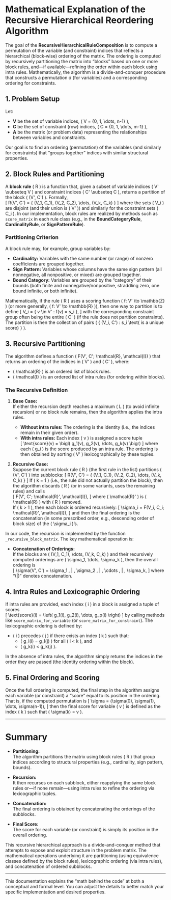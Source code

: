 # Mathematical Explanation of the Recursive Hierarchical Reordering Algorithm

The goal of the **RecursiveHierarchicalRuleComposition** is to compute a permutation of the variable (and constraint) indices that reflects a hierarchical (block‐wise) ordering of the matrix. The ordering is computed by recursively partitioning the matrix into “blocks” based on one or more block rules, and—if available—refining the order within each block using intra rules. Mathematically, the algorithm is a divide-and-conquer procedure that constructs a permutation σ (for variables) and a corresponding ordering for constraints.

## 1. Problem Setup

Let:
- **V** be the set of variable indices, \( V = \{0, 1, \dots, n-1\} \),
- **C** be the set of constraint (row) indices, \( C = \{0, 1, \dots, m-1\} \),
- **A** be the matrix (or problem data) representing the relationships between variables and constraints.

Our goal is to find an ordering (permutation) of the variables (and similarly for constraints) that “groups together” indices with similar structural properties.

## 2. Block Rules and Partitioning

A **block rule** \( R \) is a function that, given a subset of variable indices \( V' \subseteq V \) and constraint indices \( C' \subseteq C \), returns a partition of the block \( (V', C') \). Formally,  
\[
R(V', C') = \{ (V_1, C_1), (V_2, C_2), \dots, (V_k, C_k) \}
\]
where the sets \( V_i \) are disjoint (and their union is \( V' \)) and similarly for the constraint sets \( C_i \). In our implementation, block rules are realized by methods such as `score_matrix` in each rule class (e.g., in the **BoundCategoryRule**, **CardinalityRule**, or **SignPatternRule**).

### Partitioning Criterion

A block rule may, for example, group variables by:
- **Cardinality:** Variables with the same number (or range) of nonzero coefficients are grouped together.
- **Sign Pattern:** Variables whose columns have the same sign pattern (all nonnegative, all nonpositive, or mixed) are grouped together.
- **Bound Category:** Variables are grouped by the “category” of their bounds (both finite and nonnegative/nonpositive, straddling zero, one bound infinite, or both infinite).

Mathematically, if the rule \( R \) uses a scoring function \( f: V' \to \mathbb{Z} \) (or more generally, \( f: V' \to \mathbb{R} \)), then one way to partition is to define
\[
V_i = \{ v \in V' : f(v) = s_i \},
\]
with the corresponding constraint group often being the entire \( C' \) (if the rule does not partition constraints). The partition is then the collection of pairs \( \{ (V_i, C') : s_i \text{ is a unique score} \} \).

## 3. Recursive Partitioning

The algorithm defines a function \( F(V', C'; \mathcal{R}, \mathcal{I}) \) that returns an ordering of the indices in \( V' \) and \( C' \), where:
- \( \mathcal{R} \) is an ordered list of block rules.
- \( \mathcal{I} \) is an ordered list of intra rules (for ordering within blocks).

### The Recursive Definition

1. **Base Case:**  
   If either the recursion depth reaches a maximum \( L \) (to avoid infinite recursion) or no block rule remains, then the algorithm applies the intra rules.  
   - **Without intra rules:** The ordering is the identity (i.e., the indices remain in their given order).  
   - **With intra rules:** Each index \( v \) is assigned a score tuple  
     \[
     \text{score}(v) = \bigl( g_1(v), g_2(v), \dots, g_k(v) \bigr)
     \]
     where each \( g_i \) is the score produced by an intra rule. The ordering is then obtained by sorting \( V' \) lexicographically by these tuples.

2. **Recursive Case:**  
   Suppose the current block rule \( R \) (the first rule in the list) partitions \( (V', C') \) into subblocks:
   \[
   R(V', C') = \{ (V_1, C_1), (V_2, C_2), \dots, (V_k, C_k) \}
   \]
   If \( k = 1 \) (i.e., the rule did not actually partition the block), then the algorithm discards \( R \) (or in some variants, uses the remaining rules) and calls  
   \[
   F(V', C'; \mathcal{R}', \mathcal{I}),
   \]
   where \( \mathcal{R}' \) is \( \mathcal{R} \) with \( R \) removed.  
   If \( k > 1 \), then each block is ordered recursively:
   \[
   \sigma_i = F(V_i, C_i; \mathcal{R}', \mathcal{I}),
   \]
   and then the final ordering is the concatenation (in some prescribed order, e.g., descending order of block size) of the \( \sigma_i \)’s.

In our code, the recursion is implemented by the function `_recursive_block_matrix`. The key mathematical operation is:

- **Concatenation of Orderings:**  
  If the blocks are \( (V_1, C_1), \dots, (V_k, C_k) \) and their recursively computed orderings are \( \sigma_1, \dots, \sigma_k \), then the overall ordering is  
  \[
  \sigma(V', C') = \sigma_1 \, \| \, \sigma_2 \, \| \, \cdots \, \| \, \sigma_k,
  \]
  where “\(\|\)” denotes concatenation.

## 4. Intra Rules and Lexicographic Ordering

If intra rules are provided, each index \( i \) in a block is assigned a tuple of scores  
\[
\text{score}(i) = \left( g_1(i), g_2(i), \dots, g_p(i) \right)
\]
by calling methods like `score_matrix_for_variable` (or `score_matrix_for_constraint`). The lexicographic ordering is defined by:

- \( i \) precedes \( j \) if there exists an index \( k \) such that:
  - \( g_l(i) = g_l(j) \) for all \( l < k \), and  
  - \( g_k(i) < g_k(j) \).

In the absence of intra rules, the algorithm simply returns the indices in the order they are passed (the identity ordering within the block).

## 5. Final Ordering and Scoring

Once the full ordering is computed, the final step in the algorithm assigns each variable (or constraint) a “score” equal to its position in the ordering. That is, if the computed permutation is
\[
\sigma = (\sigma(0), \sigma(1), \dots, \sigma(n-1)),
\]
then the final score for variable \( v \) is defined as the index \( k \) such that \( \sigma(k) = v \).

---

# Summary

- **Partitioning:**  
  The algorithm partitions the matrix using block rules \( R \) that group indices according to structural properties (e.g., cardinality, sign pattern, bounds).

- **Recursion:**  
  It then recurses on each subblock, either reapplying the same block rules or—if none remain—using intra rules to refine the ordering via lexicographic tuples.

- **Concatenation:**  
  The final ordering is obtained by concatenating the orderings of the subblocks.

- **Final Score:**  
  The score for each variable (or constraint) is simply its position in the overall ordering.

This recursive hierarchical approach is a divide-and-conquer method that attempts to expose and exploit structure in the problem matrix. The mathematical operations underlying it are partitioning (using equivalence classes defined by the block rules), lexicographic ordering (via intra rules), and concatenation of ordered subblocks.

---

This documentation explains the “math behind the code” at both a conceptual and formal level. You can adjust the details to better match your specific implementation and desired properties.